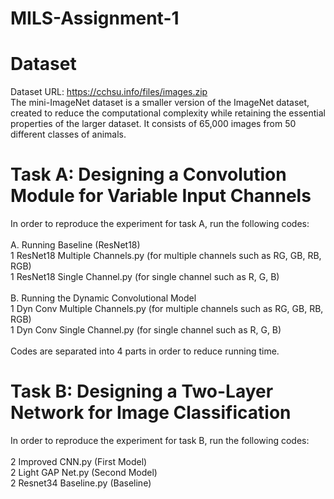 # MILS-Assignment-1
# Dataset 
Dataset URL: https://cchsu.info/files/images.zip
<br>
The mini-ImageNet dataset is a smaller version of the ImageNet dataset, created to reduce the computational
complexity while retaining the essential properties of the larger dataset. It consists of 65,000 images from 50 different classes of animals.

# Task A: Designing a Convolution Module for Variable Input Channels
In order to reproduce the experiment for task A, run the following codes:
<br><br>
A. Running Baseline (ResNet18) 
<br>
1 ResNet18 Multiple Channels.py (for multiple channels such as RG, GB, RB, RGB)
<br>
1 ResNet18 Single Channel.py (for single channel such as R, G, B)
<br><br>
B. Running the Dynamic Convolutional Model 
<br>
1 Dyn Conv Multiple Channels.py (for multiple channels such as RG, GB, RB, RGB)
<br>
1 Dyn Conv Single Channel.py (for single channel such as R, G, B)
<br><br>
Codes are separated into 4 parts in order to reduce running time. 

# Task B: Designing a Two-Layer Network for Image Classification
In order to reproduce the experiment for task B, run the following codes:
<br><br>
2 Improved CNN.py (First Model)
<br>
2 Light GAP Net.py (Second Model)
<br>
2 Resnet34 Baseline.py (Baseline)





